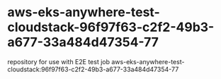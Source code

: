 # aws-eks-anywhere-test-cloudstack-96f97f63-c2f2-49b3-a677-33a484d47354-77
repository for use with E2E test job aws-eks-anywhere-test-cloudstack:96f97f63-c2f2-49b3-a677-33a484d47354-77
